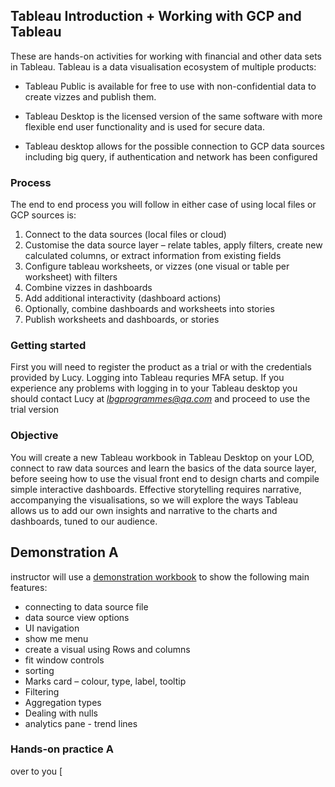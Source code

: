 ## Tableau Introduction + Working with GCP and Tableau 

These are hands-on activities for working with financial and other data sets in Tableau. Tableau is a data visualisation ecosystem of multiple products: 

+ Tableau Public is available for free to use with non-confidential data to create vizzes and publish them. 

+ Tableau Desktop is the licensed version of the same software with more flexible end user functionality and is used for secure data.
  
+ Tableau desktop allows for the possible connection to GCP data sources including big query, if authentication and network has been configured


### Process

The end to end process you will follow in either case of using local files or GCP sources is: 
1. Connect to the data sources (local files or cloud) 
2. Customise the data source layer – relate tables, apply filters, create new
calculated columns, or extract information from existing fields
3. Configure tableau worksheets, or vizzes (one visual or table per worksheet) with filters 
4. Combine vizzes in dashboards
5. Add additional interactivity (dashboard actions)
6. Optionally, combine dashboards and worksheets into stories
7. Publish worksheets and dashboards, or stories


### Getting started 

First you will need to register the product as a trial or with the credentials provided by Lucy. Logging into Tableau requries MFA setup. 
If you experience any problems with logging in to your Tableau desktop you should contact Lucy at *lbgprogrammes@qa.com* and proceed to use the trial version

### Objective 

You will create a new Tableau workbook in Tableau Desktop on your LOD, connect to raw data sources and learn the basics of the data source layer, before seeing how to
use the visual front end to design charts and compile simple interactive dashboards.
Effective storytelling requires narrative, accompanying the visualisations, so we will explore the ways Tableau allows us to add our own insights and narrative to
the charts and dashboards, tuned to our audience.

## Demonstration A

instructor will use a [demonstration workbook](https://public.tableau.com/app/profile/sianedavies/viz/demo_NWind/Freight-productsdatesanddestinations) to show the following main features: 
+ connecting to data source file
+ data source view options
+ UI navigation
+ show me menu
+ create a visual using Rows and columns
+ fit window controls
+ sorting
+ Marks card – colour, type, label, tooltip
+ Filtering
+ Aggregation types
+ Dealing with nulls
+ analytics pane - trend lines

### Hands-on practice A

over to you [


